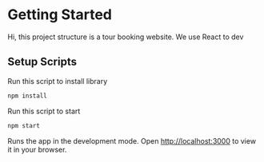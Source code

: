 # Getting Started

Hi, this project structure is a tour booking website. We use React to dev

## Setup Scripts

Run this script to install library

```bash
npm install
```

Run this script to start

```bash
npm start
```

Runs the app in the development mode.
Open [http://localhost:3000](http://localhost:3000) to view it in your browser.

